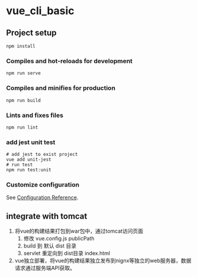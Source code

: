 # vue_cli_basic

## Project setup
```
npm install
```

### Compiles and hot-reloads for development
```
npm run serve
```

### Compiles and minifies for production
```
npm run build
```

### Lints and fixes files
```
npm run lint
```

### add jest unit test
```shell
# add jest to exist project
vue add unit-jest
# run test
npm run test:unit
```


### Customize configuration
See [Configuration Reference](https://cli.vuejs.org/config/).


## integrate with tomcat
1. 将vue的构建结果打包到war包中，通过tomcat访问页面
   1. 修改 vue.config.js publicPath
   2. build 到 默认 dist 目录
   3. servlet 重定向到 dist目录 index.html
2. vue独立部署，将vue的构建结果独立发布到nignx等独立的web服务器，数据请求通过服务端API获取。